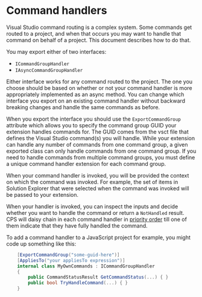 Command handlers
================

Visual Studio command routing is a complex system. Some commands get routed
to a project, and when that occurs you may want to handle that command on
behalf of a project. This document describes how to do that.

You may export either of two interfaces:

- `ICommandGroupHandler` 
- `IAsyncCommandGroupHandler`

Either interface works for any command routed to the project. The one
you choose should be based on whether or not your command handler is more
appropriately implemented as an async method. You can change which interface
you export on an existing command handler without backward breaking changes
and handle the same commands as before.

When you export the interface you should use the `ExportCommandGroup`
attribute which allows you to specify the command group GUID your extension
handles commands for. The GUID comes from the vsct file that defines the
Visual Studio command(s) you will handle. While your extension can handle
any number of commands from one command group, a given exported class
can only handle commands from one command group. If you need to handle
commands from multiple command groups, you must define a unique command
handler extension for each command group.

When your command handler is invoked, you will be provided the context on
which the command was invoked. For example, the set of items in Solution
Explorer that were selected when the command was invoked will be passed
to your extension. 

When your handler is invoked, you can inspect the inputs and decide whether
you want to handle the command or return a `NotHandled` result. CPS will daisy
chain in each command handler in [priority order](Extensibility_points.md)
till one of them indicate that they have fully handled the command.

To add a command handler to a JavaScript project for example, you might
code up something like this:

```csharp
    [ExportCommandGroup("some-guid-here")]
    [AppliesTo("your appliesTo expression")]
    internal class MyOwnCommands : ICommandGroupHandler
    {
        public CommandStatusResult GetCommandStatus(...) { }
        public bool TryHandleCommand(...) { }
    }
```
